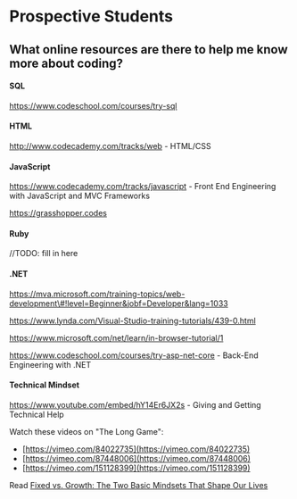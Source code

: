 # Prospective Students

## What online resources are there to help me know more about coding?

#### SQL

https://www.codeschool.com/courses/try-sql

#### HTML

http://www.codecademy.com/tracks/web - HTML/CSS

#### JavaScript

 https://www.codecademy.com/tracks/javascript - Front End Engineering with JavaScript and MVC Frameworks

https://grasshopper.codes

#### Ruby 

//TODO: fill in here

#### .NET

https://mva.microsoft.com/training-topics/web-development\#!level=Beginner&jobf=Developer&lang=1033

https://www.lynda.com/Visual-Studio-training-tutorials/439-0.html

https://www.microsoft.com/net/learn/in-browser-tutorial/1

 https://www.codeschool.com/courses/try-asp-net-core - Back-End Engineering with .NET

#### Technical Mindset

https://www.youtube.com/embed/hY14Er6JX2s - Giving and Getting Technical Help

Watch these videos on "The Long Game":

* [https://vimeo.com/84022735](https://vimeo.com/84022735)
* [https://vimeo.com/87448006](https://vimeo.com/87448006)
* [https://vimeo.com/151128399](https://vimeo.com/151128399)

Read [Fixed vs. Growth: The Two Basic Mindsets That Shape Our Lives](http://www.brainpickings.org/2014/01/29/carol-dweck-mindset/)





